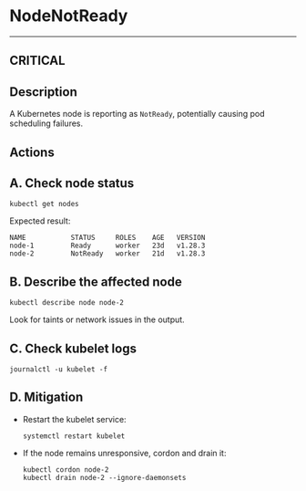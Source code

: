 # NodeNotReady

---

## CRITICAL

## Description
A Kubernetes node is reporting as `NotReady`, potentially causing pod scheduling failures.

## Actions

## A. Check node status

```
kubectl get nodes
```

Expected result:
```
NAME           STATUS     ROLES    AGE   VERSION
node-1         Ready      worker   23d   v1.28.3
node-2         NotReady   worker   21d   v1.28.3
```

## B. Describe the affected node

```
kubectl describe node node-2
```

Look for taints or network issues in the output.

## C. Check kubelet logs

```
journalctl -u kubelet -f
```

## D. Mitigation

- Restart the kubelet service:
  ```
  systemctl restart kubelet
  ```
- If the node remains unresponsive, cordon and drain it:
  ```
  kubectl cordon node-2
  kubectl drain node-2 --ignore-daemonsets
  ```

